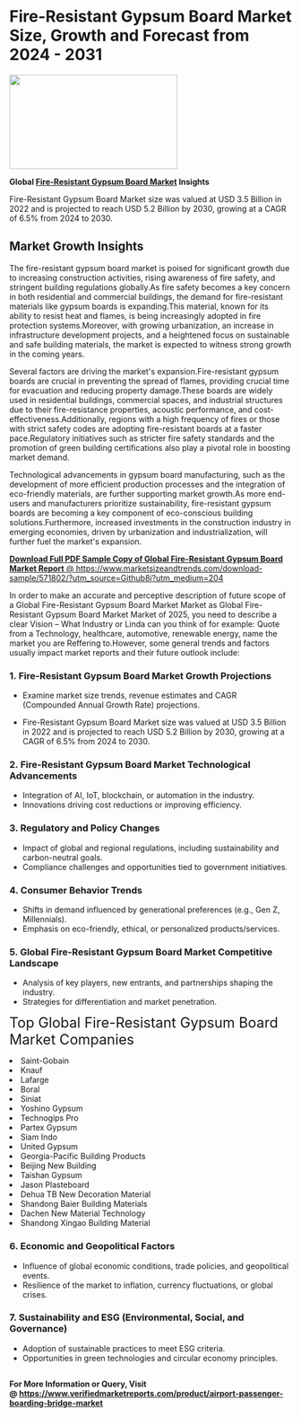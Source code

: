 <H1>Fire-Resistant Gypsum Board Market Size, Growth and Forecast from 2024 - 2031</H1><img class="aligncenter size-medium wp-image-584254" src="https://thirdeyenews.in/wp-content/uploads/2024/09/Global-Market-Research-300x168.jpeg" alt="" width="300" height="168" /><p><strong>Global&nbsp;<a href="https://www.marketsizeandtrends.com/download-sample/571802/?utm_source=Github8j?utm_medium=204">Fire-Resistant Gypsum Board Market</a> Insights</strong></p><p>Fire-Resistant Gypsum Board Market size was valued at USD 3.5 Billion in 2022 and is projected to reach USD 5.2 Billion by 2030, growing at a CAGR of 6.5% from 2024 to 2030.</p><p><h2>Market Growth Insights</h2> <p>The fire-resistant gypsum board market is poised for significant growth due to increasing construction activities, rising awareness of fire safety, and stringent building regulations globally.As fire safety becomes a key concern in both residential and commercial buildings, the demand for fire-resistant materials like gypsum boards is expanding.This material, known for its ability to resist heat and flames, is being increasingly adopted in fire protection systems.Moreover, with growing urbanization, an increase in infrastructure development projects, and a heightened focus on sustainable and safe building materials, the market is expected to witness strong growth in the coming years.</p> <p><a href="#download-sample"></a></p> <p>Several factors are driving the market's expansion.Fire-resistant gypsum boards are crucial in preventing the spread of flames, providing crucial time for evacuation and reducing property damage.These boards are widely used in residential buildings, commercial spaces, and industrial structures due to their fire-resistance properties, acoustic performance, and cost-effectiveness.Additionally, regions with a high frequency of fires or those with strict safety codes are adopting fire-resistant boards at a faster pace.Regulatory initiatives such as stricter fire safety standards and the promotion of green building certifications also play a pivotal role in boosting market demand.</p> <p>Technological advancements in gypsum board manufacturing, such as the development of more efficient production processes and the integration of eco-friendly materials, are further supporting market growth.As more end-users and manufacturers prioritize sustainability, fire-resistant gypsum boards are becoming a key component of eco-conscious building solutions.Furthermore, increased investments in the construction industry in emerging economies, driven by urbanization and industrialization, will further fuel the market's expansion.</p> <p><a href="#get-more"></p><p><span class=""><strong>Download Full PDF Sample Copy of Global Fire-Resistant Gypsum Board Market Report</strong> @ <a href="https://www.marketsizeandtrends.com/download-sample/571802/?utm_source=Github8j?utm_medium=204" target="_blank">https://www.marketsizeandtrends.com/download-sample/571802/?utm_source=Github8j?utm_medium=204</a></span></p><p>In order to make an accurate and perceptive description of future scope of a Global&nbsp;Fire-Resistant Gypsum Board Market Market as Global&nbsp;Fire-Resistant Gypsum Board Market Market of 2025, you need to describe a clear Vision &ndash; What Industry or Linda can you think of for example: Quote from a Technology, healthcare, automotive, renewable energy, name the market you are Reffering to.However, some general trends and factors usually impact market reports and their future outlook include:</p><h3>1.&nbsp;<strong>Fire-Resistant Gypsum Board Market Growth Projections</strong></h3><ul><li>Examine market size trends, revenue estimates and CAGR (Compounded Annual Growth Rate) projections.</li><li><p>Fire-Resistant Gypsum Board Market size was valued at USD 3.5 Billion in 2022 and is projected to reach USD 5.2 Billion by 2030, growing at a CAGR of 6.5% from 2024 to 2030.</p></li></ul><h3>2.&nbsp;<strong>Fire-Resistant Gypsum Board Market Technological Advancements</strong></h3><ul><li>Integration of AI, IoT, blockchain, or automation in the industry.</li><li>Innovations driving cost reductions or improving efficiency.</li></ul><h3>3.&nbsp;<strong>Regulatory and Policy Changes</strong></h3><ul><li>Impact of global and regional regulations, including sustainability and carbon-neutral goals.</li><li>Compliance challenges and opportunities tied to government initiatives.</li></ul><h3>4.&nbsp;<strong>Consumer Behavior Trends</strong></h3><ul><li>Shifts in demand influenced by generational preferences (e.g., Gen Z, Millennials).</li><li>Emphasis on eco-friendly, ethical, or personalized products/services.</li></ul><h3>5.&nbsp;<strong>Global Fire-Resistant Gypsum Board Market Competitive Landscape</strong></h3><ul><li>Analysis of key players, new entrants, and partnerships shaping the industry.</li><li>Strategies for differentiation and market penetration.</li></ul><p data-pm-slice="1 1 []"><span style="color: inherit; font-family: inherit; font-size: 25px;">Top Global Fire-Resistant Gypsum Board Market Companies</span></p><div class="" data-test-id=""><p><li>Saint-Gobain</li><li> Knauf</li><li> Lafarge</li><li> Boral</li><li> Siniat</li><li> Yoshino Gypsum</li><li> Technogips Pro</li><li> Partex Gypsum</li><li> Siam Indo</li><li> United Gypsum</li><li> Georgia-Pacific Building Products</li><li> Beijing New Building</li><li> Taishan Gypsum</li><li> Jason Plasteboard</li><li> Dehua TB New Decoration Material</li><li> Shandong Baier Building Materials</li><li> Dachen New Material Technology</li><li> Shandong Xingao Building Material</li></p></div><h3>6.&nbsp;<strong>Economic and Geopolitical Factors</strong></h3><ul><li>Influence of global economic conditions, trade policies, and geopolitical events.</li><li>Resilience of the market to inflation, currency fluctuations, or global crises.</li></ul><h3>7.&nbsp;<strong>Sustainability and ESG (Environmental, Social, and Governance)</strong></h3><ul><li>Adoption of sustainable practices to meet ESG criteria.</li><li>Opportunities in green technologies and circular economy principles.</li></ul><h2><strong style="font-size: 14px;">For More Information or Query, Visit @&nbsp;</strong><a style="background-color: #ffffff; font-size: 14px;" href="https://www.marketsizeandtrends.com/report/fire-resistant-gypsum-board-market/" target="_blank">https://www.verifiedmarketreports.com/product/airport-passenger-boarding-bridge-market</a></h2>